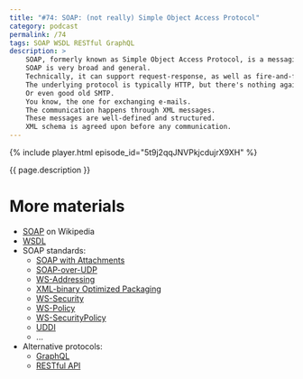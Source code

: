 ```yaml
---
title: "#74: SOAP: (not really) Simple Object Access Protocol"
category: podcast
permalink: /74
tags: SOAP WSDL RESTful GraphQL
description: >
    SOAP, formerly known as Simple Object Access Protocol, is a messaging standard.
    SOAP is very broad and general.
    Technically, it can support request-response, as well as fire-and-forget communication.
    The underlying protocol is typically HTTP, but there's nothing against using message brokers.
    Or even good old SMTP.
    You know, the one for exchanging e-mails.
    The communication happens through XML messages.
    These messages are well-defined and structured.
    XML schema is agreed upon before any communication.
---
```


{% include player.html episode_id="5t9j2qqJNVPkjcdujrX9XH" %}

{{ page.description }}

<!--
In SOAP, everything starts with a schema.
XML has a very detailed standard for defining valid schema.
So each message, both request and response, is well-defined.
Even possible faults are described.
We know in advance which fields to expect, what is their type, etc.
If you send a malformed request, it'll get rejected straight away.
Malformed response, even if it reaches your client, will get rejected as well.

This gives us a great deal of confidence.
Contrast that to RESTful APIs.
They are loosely defined and should be discovered, rather than described in advance.
GraphQL, on the other hand, realized that schema is a good thing.
A machine-readable contract is better than documentation or convention.
Sadly, it makes API evolution harder.

SOAP messages are then grouped into operations.
This happens in yet another XML file, called WSDL.
Web Services Description Language.
The last version of this standard is 15 years old.
It's either perfect or abandoned.
Hmmm...?

Anyway!
With WSDL you define an operation, like `GetAccountBalance`.
The operation has input (request) and output (response).
Both are XML documents.
Now, here's the bizarre part.
SOAP is typically tunnelled through HTTP.
However, it only uses HTTP POST requests.
And a single endpoint for all operations.
So even `GetAccountBalance`, clearly idempotent and read-only operation, uses `POST`.

Compare that to RESTful APIs.
At its core REST embraces all HTTP verbs and URLs.
So HTTP `GET /balance` endpoint, for example.
GraphQL, on the other hand, works exactly like SOAP.
Single endpoint and POST only.

One more peculiar feature of SOAP - it's a protocol inside a protocol.
What do I mean by that?
Well, each SOAP request going through HTTP has its envelope and a bunch of headers.
As if HTTP didn't have them already.
XML request is wrapped in an XML body that, together with an XML envelope, is wrapped in a SOAP message.
Just as if XML wasn't verbose enough.
This weird specification technically allows tunnelling SOAP through e-mails or text messages.

RESTful APIs traditionally use JSON, a much more compact format.
But they should support content type negotiation.
GraphQL has standardized JSON as well.
These days we hear a lot about binary protocols, that support schema as well as good compression.

SOAP has so much more to offer.
There's:

* SOAP with Attachments
* SOAP-over-UDP
* WS-Addressing
* XML-binary Optimized Packaging
* WS-Security
* WS-Policy
* WS-SecurityPolicy
* UDDI
* ...

Years later, SOAP almost disappeared and if you still have to use it, I feel sorry for you.
However, it's worth understanding why it became so popular a decade ago.
And what REST and GraphQL could learn from it.
It's actually surprising how similar GraphQL is to SOAP.
As always, history likes to repeat itself.

That's it, thanks for listening, bye!
-->

# More materials

* [SOAP](https://en.wikipedia.org/wiki/SOAP) on Wikipedia
* [WSDL](https://en.wikipedia.org/wiki/Web_Services_Description_Language)
* SOAP standards:
    * [SOAP with Attachments](https://en.wikipedia.org/wiki/SOAP_with_Attachments)
    * [SOAP-over-UDP](https://en.wikipedia.org/wiki/SOAP-over-UDP)
    * [WS-Addressing](https://en.wikipedia.org/wiki/WS-Addressing)
    * [XML-binary Optimized Packaging](https://en.wikipedia.org/wiki/XML-binary_Optimized_Packaging)
    * [WS-Security](https://en.wikipedia.org/wiki/WS-Security)
    * [WS-Policy](https://en.wikipedia.org/wiki/WS-Policy)
    * [WS-SecurityPolicy](https://en.wikipedia.org/wiki/WS-SecurityPolicy)
    * [UDDI](https://en.wikipedia.org/wiki/Web_Services_Discovery#Universal_Description_Discovery_and_Integration)
    * ...
* Alternative protocols:
    * [GraphQL](https://nurkiewicz.com/3)
    * [RESTful API](https://nurkiewicz.com/44)
